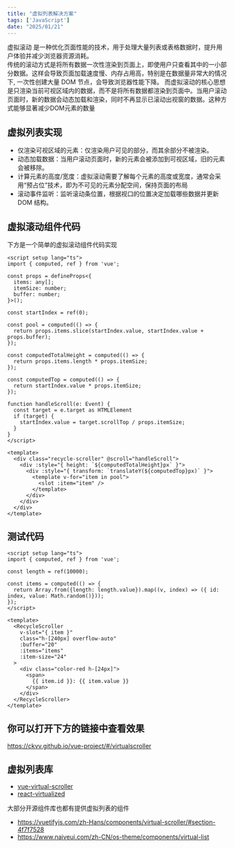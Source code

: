 ```yaml
---
title: "虚拟列表解决方案"
tags: ['JavaScript']
date: "2025/01/21"
---
```


虚拟滚动 是一种优化页面性能的技术，用于处理大量列表或表格数据时，提升用户体验并减少浏览器资源消耗。  
传统的滚动方式是将所有数据一次性渲染到页面上，即使用户只查看其中的一小部分数据。这样会导致页面加载速度慢、内存占用高，特别是在数据量非常大的情况下, 一次性创建大量 DOM 节点，会导致浏览器性能下降。
而虚拟滚动的核心思想是只渲染当前可视区域内的数据，而不是将所有数据都渲染到页面中。当用户滚动页面时，新的数据会动态加载和渲染，同时不再显示已滚动出视窗的数据。这种方式能够显著减少DOM元素的数量

## 虚拟列表实现

+ 仅渲染可视区域的元素：仅渲染用户可见的部分，而其余部分不被渲染。
+ 动态加载数据：当用户滚动页面时，新的元素会被添加到可视区域，旧的元素会被移除。
+ 计算元素的高度/宽度：虚拟滚动需要了解每个元素的高度或宽度，通常会采用“预占位”技术，即为不可见的元素分配空间，保持页面的布局
+ 滚动事件监听：监听滚动条位置，根据视口的位置决定加载哪些数据并更新 DOM 结构。


## 虚拟滚动组件代码

下方是一个简单的虚拟滚动组件代码实现

```vue
<script setup lang="ts">
import { computed, ref } from 'vue';

const props = defineProps<{
  items: any[];
  itemSize: number;
  buffer: number;
}>();

const startIndex = ref(0);

const pool = computed(() => {
  return props.items.slice(startIndex.value, startIndex.value + props.buffer);
});

const computedTotalHeight = computed(() => {
  return props.items.length * props.itemSize;
});

const computedTop = computed(() => {
  return startIndex.value * props.itemSize;
});

function handleScroll(e: Event) {
  const target = e.target as HTMLElement
  if (target) {
    startIndex.value = target.scrollTop / props.itemSize;
  }
}
</script>

<template>
  <div class="recycle-scroller" @scroll="handleScroll">
    <div :style="{ height: `${computedTotalHeight}px` }">
      <div :style="{ transform: `translateY(${computedTop}px)` }">
        <template v-for="item in pool">
          <slot :item="item" />
        </template>
      </div>
    </div>
  </div>
</template>
```
## 测试代码

```vue
<script setup lang="ts">
import { computed, ref } from 'vue';

const length = ref(10000);

const items = computed(() => {
  return Array.from({length: length.value}).map((v, index) => ({ id: index, value: Math.random()}));
});
</script>

<template>
  <RecycleScroller
    v-slot="{ item }"
    class="h-[240px] overflow-auto"
    :buffer="20"
    :items="items"
    :item-size="24"
  >
    <div class="color-red h-[24px]">
      <span>
        {{ item.id }}: {{ item.value }}
      </span>
    </div>
  </RecycleScroller>
</template>
```

## 你可以打开下方的链接中查看效果  

https://ckvv.github.io/vue-project/#/virtualscroller

## 虚拟列表库

+ [vue-virtual-scroller](https://github.com/Akryum/vue-virtual-scroller)
+ [react-virtualized](https://github.com/bvaughn/react-virtualized)

大部分开源组件库也都有提供虚拟列表的组件

- https://vuetifyjs.com/zh-Hans/components/virtual-scroller/#section-4f7f7528
- https://www.naiveui.com/zh-CN/os-theme/components/virtual-list








